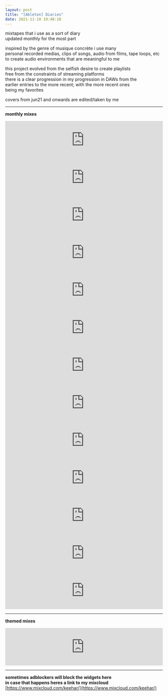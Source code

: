 ```yaml
---
layout: post
title: "[Ableton] Diaries"
date: 2021-11-10 19:48:10
---
```


mixtapes that i use as a sort of diary\
updated monthly for the most part

inspired by the genre of musique concrète i use many\
personal recorded medias, clips of songs, audio from films, tape loops, etc\
to create audio environments that are meaningful to me

this project evolved from the selfish desire to create playlists\
free from the constraints of streaming platforms\
there is a clear progression in my progression in DAWs from the\
earlier entries to the more recent; with the more recent ones\
being my favorites

covers from jun21 and onwards are edited/taken by me

---

**monthly mixes**

<!-- nov 21 -->
<iframe width="100%" height="120" src="https://www.mixcloud.com/widget/iframe/?hide_cover=1&light=1&feed=%2Fkeehar%2Fnov2110001%2F" frameborder="0" ></iframe>

<!-- oct 21 -->
<iframe width="100%" height="120" src="https://www.mixcloud.com/widget/iframe/?hide_cover=1&light=1&feed=%2Fkeehar%2Foct212530waitingroom%2F" frameborder="0" ></iframe>

<!-- aug 21 -->
<iframe width="100%" height="120" src="https://www.mixcloud.com/widget/iframe/?hide_cover=1&light=1&feed=%2Fkeehar%2Faug212105feedbacker%2F" frameborder="0" ></iframe>

<!-- july 21 -->
<iframe width="100%" height="120" src="https://www.mixcloud.com/widget/iframe/?hide_cover=1&light=1&feed=%2Fkeehar%2Fjul21%2F" frameborder="0" ></iframe>

<!-- jun 21 -->
<iframe width="100%" height="120" src="https://www.mixcloud.com/widget/iframe/?hide_cover=1&light=1&feed=%2Fkeehar%2Fjun212735%2F" frameborder="0" ></iframe>

<!-- may 21 -->
<!-- maybe one day? -->

<!-- apr 21 -->
<iframe width="100%" height="120" src="https://www.mixcloud.com/widget/iframe/?hide_cover=1&light=1&feed=%2Fkeehar%2Fapr21_mixsotsugyou%2F" frameborder="0" ></iframe>

<!-- mar 21 -->
<iframe width="100%" height="120" src="https://www.mixcloud.com/widget/iframe/?hide_cover=1&light=1&feed=%2Fkeehar%2Fmar21_mix%2F" frameborder="0" ></iframe>

<!-- feb 21 -->
<iframe width="100%" height="120" src="https://www.mixcloud.com/widget/iframe/?hide_cover=1&light=1&feed=%2Fkeehar%2Ffeb21_mix%2F" frameborder="0" ></iframe>

<!-- jan 21 -->
<iframe width="100%" height="120" src="https://www.mixcloud.com/widget/iframe/?hide_cover=1&light=1&feed=%2Fkeehar%2Fjan21_mix%2F" frameborder="0" ></iframe>

<!-- dec 20 -->
<iframe width="100%" height="120" src="https://www.mixcloud.com/widget/iframe/?hide_cover=1&light=1&feed=%2Fkeehar%2Fdec20_mixlostfound%2F" frameborder="0" ></iframe>

<!-- nov 20 -->
<iframe width="100%" height="120" src="https://www.mixcloud.com/widget/iframe/?hide_cover=1&light=1&feed=%2Fkeehar%2Fnov20_mix%2F" frameborder="0" ></iframe>

<!-- oct 20 -->
<iframe width="100%" height="120" src="https://www.mixcloud.com/widget/iframe/?hide_cover=1&light=1&feed=%2Fkeehar%2Foct20_mix%2F" frameborder="0" ></iframe>

<!-- sep 20 -->
<iframe width="100%" height="120" src="https://www.mixcloud.com/widget/iframe/?hide_cover=1&light=1&feed=%2Fkeehar%2Fsep20_mix%2F" frameborder="0" ></iframe>

---

**themed mixes**

<!-- silent hill mix -->
<iframe width="100%" height="120" src="https://www.mixcloud.com/widget/iframe/?hide_cover=1&light=1&feed=%2Fkeehar%2Fsilenthill_mix%2F" frameborder="0" ></iframe>


---

**sometimes adblockers will block the widgets here**\
**in case that happens heres a link to my mixcloud**\
[https://www.mixcloud.com/keehar/](https://www.mixcloud.com/keehar/)